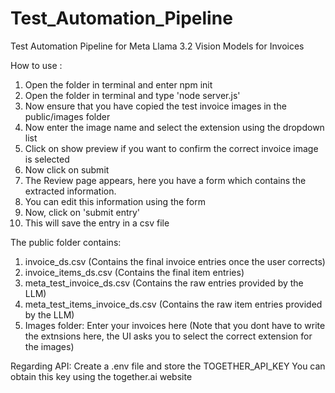 # Test_Automation_Pipeline
Test Automation Pipeline for Meta Llama 3.2 Vision Models for Invoices

How to use : 
1. Open the folder in terminal and enter npm init
2. Open the folder in terminal and type 'node server.js'
3. Now ensure that you have copied the test invoice images in the public/images folder
4. Now enter the image name and select the extension using the dropdown list
5. Click on show preview if you want to confirm the correct invoice image is selected
6. Now click on submit
7. The Review page appears, here you have a form which contains the extracted information.
8. You can edit this information using the form
9. Now, click on 'submit entry'
10. This will save the entry in a csv file

The public folder contains: 
1. invoice_ds.csv (Contains the final invoice entries once the user corrects)
2. invoice_items_ds.csv (Contains the final item entries)
3. meta_test_invoice_ds.csv (Contains the raw entries provided by the LLM)
4. meta_test_items_invoice_ds.csv (Contains the raw item entries provided by the LLM)
5. Images folder: Enter your invoices here (Note that you dont have to write the extnsions here, the UI asks you to select the correct extension for the images)

Regarding API:
Create a .env file and store the TOGETHER_API_KEY
You can obtain this key using the together.ai website
